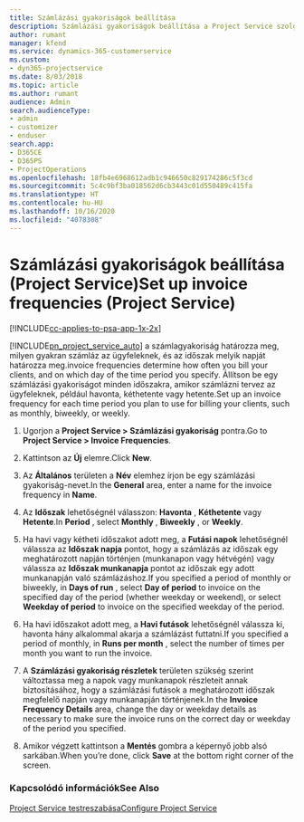 ```yaml
---
title: Számlázási gyakoriságok beállítása
description: Számlázási gyakoriságok beállítása a Project Service szolgáltatásban
author: rumant
manager: kfend
ms.service: dynamics-365-customerservice
ms.custom:
- dyn365-projectservice
ms.date: 8/03/2018
ms.topic: article
ms.author: rumant
audience: Admin
search.audienceType:
- admin
- customizer
- enduser
search.app:
- D365CE
- D365PS
- ProjectOperations
ms.openlocfilehash: 18fb4e6968612adb1c946650c829174286c5f3cd
ms.sourcegitcommit: 5c4c9bf3ba018562d6cb3443c01d550489c415fa
ms.translationtype: HT
ms.contentlocale: hu-HU
ms.lasthandoff: 10/16/2020
ms.locfileid: "4078308"
---
```

# <a name="set-up-invoice-frequencies-project-service"></a><span data-ttu-id="ce12e-103">Számlázási gyakoriságok beállítása (Project Service)</span><span class="sxs-lookup"><span data-stu-id="ce12e-103">Set up invoice frequencies (Project Service)</span></span>

[!INCLUDE[cc-applies-to-psa-app-1x-2x](../includes/cc-applies-to-psa-app-1x-2x.md)]

[!INCLUDE[pn_project_service_auto](../includes/pn-project-service-auto.md)] <span data-ttu-id="ce12e-104">a számlagyakoriság határozza meg, milyen gyakran számláz az ügyfeleknek, és az időszak melyik napját határozza meg.</span><span class="sxs-lookup"><span data-stu-id="ce12e-104">invoice frequencies determine how often you bill your clients, and on which day of the time period you specify.</span></span> <span data-ttu-id="ce12e-105">Állítson be egy számlázási gyakoriságot minden időszakra, amikor számlázni tervez az ügyfeleknek, például havonta, kéthetente vagy hetente.</span><span class="sxs-lookup"><span data-stu-id="ce12e-105">Set up an invoice frequency for each time period you plan to use for billing your clients, such as monthly, biweekly, or weekly.</span></span>  
  
1.  <span data-ttu-id="ce12e-106">Ugorjon a **Project Service > Számlázási gyakoriság** pontra.</span><span class="sxs-lookup"><span data-stu-id="ce12e-106">Go to **Project Service > Invoice Frequencies**.</span></span>  
  
2.  <span data-ttu-id="ce12e-107">Kattintson az **Új** elemre.</span><span class="sxs-lookup"><span data-stu-id="ce12e-107">Click **New**.</span></span>  
  
3.  <span data-ttu-id="ce12e-108">Az **Általános** területen a **Név** elemhez írjon be egy számlázási gyakoriság-nevet.</span><span class="sxs-lookup"><span data-stu-id="ce12e-108">In the **General** area, enter a name for the invoice frequency in **Name**.</span></span>  
  
4.  <span data-ttu-id="ce12e-109">Az **Időszak** lehetőségnél válasszon: **Havonta** , **Kéthetente** vagy **Hetente**.</span><span class="sxs-lookup"><span data-stu-id="ce12e-109">In **Period** , select **Monthly** , **Biweekly** , or **Weekly**.</span></span>  
  
5.  <span data-ttu-id="ce12e-110">Ha havi vagy kétheti időszakot adott meg, a **Futási napok** lehetőségnél válassza az **Időszak napja** pontot, hogy a számlázás az időszak egy meghatározott napján történjen (munkanapon vagy hétvégén) vagy válassza az **Időszak munkanapja** pontot az időszak egy adott munkanapján való számlázáshoz.</span><span class="sxs-lookup"><span data-stu-id="ce12e-110">If you specified a period of monthly or biweekly, in **Days of run** , select **Day of period** to invoice on the specified day of the period (whether weekday or weekend), or select **Weekday of period** to invoice on the specified weekday of the period.</span></span>  
  
6.  <span data-ttu-id="ce12e-111">Ha havi időszakot adott meg, a **Havi futások** lehetőségnél válassza ki, havonta hány alkalommal akarja a számlázást futtatni.</span><span class="sxs-lookup"><span data-stu-id="ce12e-111">If you specified a period of monthly, in **Runs per month** , select the number of times per month you want to run the invoice.</span></span>  
  
7.  <span data-ttu-id="ce12e-112">A **Számlázási gyakoriság részletek** területen szükség szerint változtassa meg a napok vagy munkanapok részleteit annak biztosításához, hogy a számlázási futások a meghatározott időszak megfelelő napján vagy munkanapján történjenek.</span><span class="sxs-lookup"><span data-stu-id="ce12e-112">In the **Invoice Frequency Details** area, change the day or weekday details as necessary to make sure the invoice runs on the correct day or weekday of the period you specified.</span></span>  
  
8.  <span data-ttu-id="ce12e-113">Amikor végzett kattintson a **Mentés** gombra a képernyő jobb alsó sarkában.</span><span class="sxs-lookup"><span data-stu-id="ce12e-113">When you’re done, click **Save** at the bottom right corner of the screen.</span></span>  
  
### <a name="see-also"></a><span data-ttu-id="ce12e-114">Kapcsolódó információk</span><span class="sxs-lookup"><span data-stu-id="ce12e-114">See Also</span></span>  
 [<span data-ttu-id="ce12e-115">Project Service testreszabása</span><span class="sxs-lookup"><span data-stu-id="ce12e-115">Configure Project Service</span></span>](../psa/configure.md)
